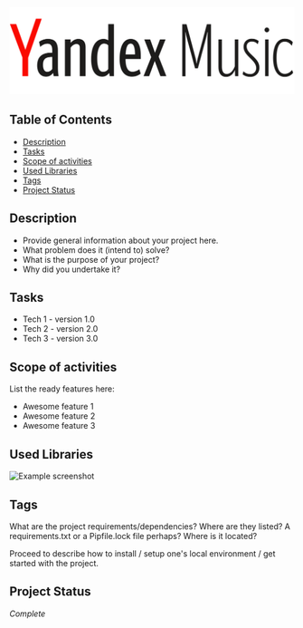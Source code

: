 ![YM-logo](yandex_music_logo.png)
## Table of Contents
* [Description](#description)
* [Tasks](#tasks)
* [Scope of activities](#scope-of-activities)
* [Used Libraries](#used-libraries)
* [Tags](#tags)
* [Project Status](#project-status)
<!-- * [License](#license) -->


## Description
- Provide general information about your project here.
- What problem does it (intend to) solve?
- What is the purpose of your project?
- Why did you undertake it?
<!-- You don't have to answer all the questions - just the ones relevant to your project. -->


## Tasks
- Tech 1 - version 1.0
- Tech 2 - version 2.0
- Tech 3 - version 3.0


## Scope of activities
List the ready features here:
- Awesome feature 1
- Awesome feature 2
- Awesome feature 3


## Used Libraries
![Example screenshot](./img/screenshot.png)
<!-- If you have screenshots you'd like to share, include them here. -->


## Tags
What are the project requirements/dependencies? Where are they listed? A requirements.txt or a Pipfile.lock file perhaps? Where is it located?

Proceed to describe how to install / setup one's local environment / get started with the project.


## Project Status
_Complete_



